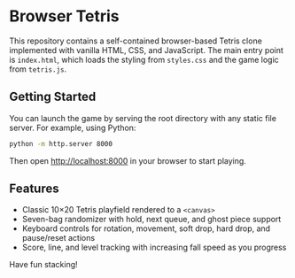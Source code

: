 # Browser Tetris

This repository contains a self-contained browser-based Tetris clone
implemented with vanilla HTML, CSS, and JavaScript. The main entry point
is `index.html`, which loads the styling from `styles.css` and the game
logic from `tetris.js`.

## Getting Started

You can launch the game by serving the root directory with any static
file server. For example, using Python:

```bash
python -m http.server 8000
```

Then open <http://localhost:8000> in your browser to start playing.

## Features

- Classic 10×20 Tetris playfield rendered to a `<canvas>`
- Seven-bag randomizer with hold, next queue, and ghost piece support
- Keyboard controls for rotation, movement, soft drop, hard drop, and
  pause/reset actions
- Score, line, and level tracking with increasing fall speed as you
  progress

Have fun stacking!
